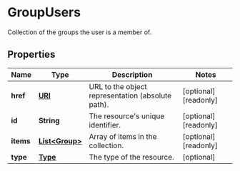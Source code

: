 

# GroupUsers

Collection of the groups the user is a member of.
## Properties

| Name | Type | Description | Notes |
| ------------ | ------------- | ------------- | ------------- |
| **href** | [**URI**](URI.md) | URL to the object representation (absolute path). |  [optional] [readonly] |
| **id** | **String** | The resource&#39;s unique identifier. |  [optional] [readonly] |
| **items** | [**List&lt;Group&gt;**](Group.md) | Array of items in the collection. |  [optional] [readonly] |
| **type** | [**Type**](Type.md) | The type of the resource. |  [optional] |


